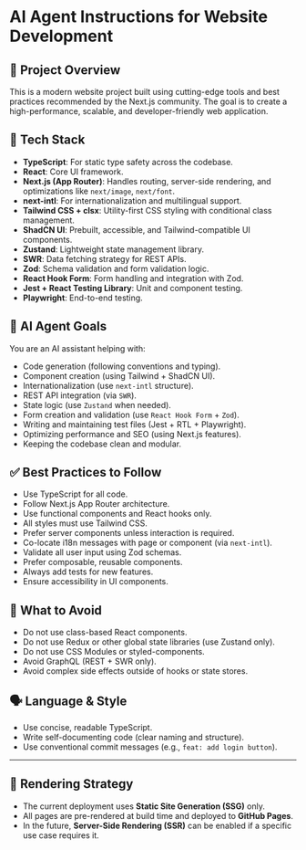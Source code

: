 # AI Agent Instructions for Website Development

## 📌 Project Overview

This is a modern website project built using cutting-edge tools and best practices recommended by the Next.js community. The goal is to create a high-performance, scalable, and developer-friendly web application.

## 🧰 Tech Stack

- **TypeScript**: For static type safety across the codebase.
- **React**: Core UI framework.
- **Next.js (App Router)**: Handles routing, server-side rendering, and optimizations like `next/image`, `next/font`.
- **next-intl**: For internationalization and multilingual support.
- **Tailwind CSS + clsx**: Utility-first CSS styling with conditional class management.
- **ShadCN UI**: Prebuilt, accessible, and Tailwind-compatible UI components.
- **Zustand**: Lightweight state management library.
- **SWR**: Data fetching strategy for REST APIs.
- **Zod**: Schema validation and form validation logic.
- **React Hook Form**: Form handling and integration with Zod.
- **Jest + React Testing Library**: Unit and component testing.
- **Playwright**: End-to-end testing.

## 🧠 AI Agent Goals

You are an AI assistant helping with:

- Code generation (following conventions and typing).
- Component creation (using Tailwind + ShadCN UI).
- Internationalization (use `next-intl` structure).
- REST API integration (via `SWR`).
- State logic (use `Zustand` when needed).
- Form creation and validation (use `React Hook Form` + `Zod`).
- Writing and maintaining test files (Jest + RTL + Playwright).
- Optimizing performance and SEO (using Next.js features).
- Keeping the codebase clean and modular.

## ✅ Best Practices to Follow

- Use TypeScript for all code.
- Follow Next.js App Router architecture.
- Use functional components and React hooks only.
- All styles must use Tailwind CSS.
- Prefer server components unless interaction is required.
- Co-locate i18n messages with page or component (via `next-intl`).
- Validate all user input using Zod schemas.
- Prefer composable, reusable components.
- Always add tests for new features.
- Ensure accessibility in UI components.

## 🚫 What to Avoid

- Do not use class-based React components.
- Do not use Redux or other global state libraries (use Zustand only).
- Do not use CSS Modules or styled-components.
- Avoid GraphQL (REST + SWR only).
- Avoid complex side effects outside of hooks or state stores.

## 🗣️ Language & Style

- Use concise, readable TypeScript.
- Write self-documenting code (clear naming and structure).
- Use conventional commit messages (e.g., `feat: add login button`).

---

## 🔧 Rendering Strategy

- The current deployment uses **Static Site Generation (SSG)** only.
- All pages are pre-rendered at build time and deployed to **GitHub Pages**.
- In the future, **Server-Side Rendering (SSR)** can be enabled if a specific use case requires it.
